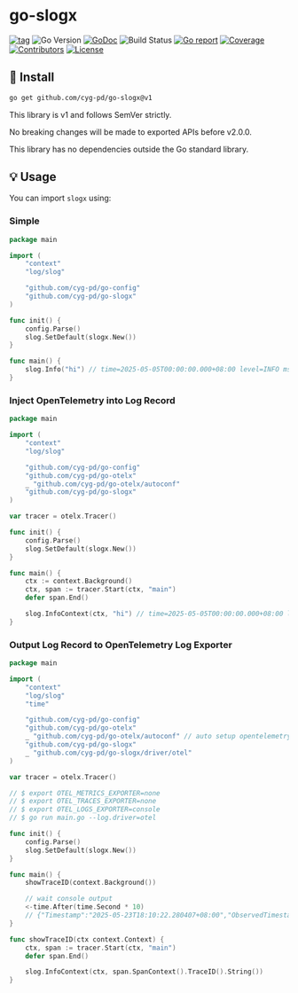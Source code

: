 # go-slogx

[![tag](https://img.shields.io/github/tag/cyg-pd/go-slogx.svg)](https://github.com/cyg-pd/go-slogx/releases)
![Go Version](https://img.shields.io/badge/Go-%3E%3D%201.24-%23007d9c)
[![GoDoc](https://godoc.org/github.com/cyg-pd/go-slogx?status.svg)](https://pkg.go.dev/github.com/cyg-pd/go-slogx)
![Build Status](https://github.com/cyg-pd/go-slogx/actions/workflows/test.yml/badge.svg)
[![Go report](https://goreportcard.com/badge/github.com/cyg-pd/go-slogx)](https://goreportcard.com/report/github.com/cyg-pd/go-slogx)
[![Coverage](https://img.shields.io/codecov/c/github/cyg-pd/go-slogx)](https://codecov.io/gh/cyg-pd/go-slogx)
[![Contributors](https://img.shields.io/github/contributors/cyg-pd/go-slogx)](https://github.com/cyg-pd/go-slogx/graphs/contributors)
[![License](https://img.shields.io/github/license/cyg-pd/go-slogx)](./LICENSE)

## 🚀 Install

```sh
go get github.com/cyg-pd/go-slogx@v1
```

This library is v1 and follows SemVer strictly.

No breaking changes will be made to exported APIs before v2.0.0.

This library has no dependencies outside the Go standard library.

## 💡 Usage

You can import `slogx` using:

### Simple

```go
package main

import (
	"context"
	"log/slog"

	"github.com/cyg-pd/go-config"
	"github.com/cyg-pd/go-slogx"
)

func init() {
	config.Parse()
	slog.SetDefault(slogx.New())
}

func main() {
	slog.Info("hi") // time=2025-05-05T00:00:00.000+08:00 level=INFO msg=hi
}
```

### Inject OpenTelemetry into Log Record

```go
package main

import (
	"context"
	"log/slog"

	"github.com/cyg-pd/go-config"
	"github.com/cyg-pd/go-otelx"
	_ "github.com/cyg-pd/go-otelx/autoconf"
	"github.com/cyg-pd/go-slogx"
)

var tracer = otelx.Tracer()

func init() {
	config.Parse()
	slog.SetDefault(slogx.New())
}

func main() {
	ctx := context.Background()
	ctx, span := tracer.Start(ctx, "main")
	defer span.End()

	slog.InfoContext(ctx, "hi") // time=2025-05-05T00:00:00.000+08:00 level=INFO msg=hi trace_id=e603b53b1ae2f90397dc8768301fa857 span_id=7fd54f3aafe4a95a
}
```

### Output Log Record to OpenTelemetry Log Exporter

```go
package main

import (
	"context"
	"log/slog"
	"time"

	"github.com/cyg-pd/go-config"
	"github.com/cyg-pd/go-otelx"
	_ "github.com/cyg-pd/go-otelx/autoconf" // auto setup opentelemetry sdk with environment variable
	"github.com/cyg-pd/go-slogx"
	_ "github.com/cyg-pd/go-slogx/driver/otel"
)

var tracer = otelx.Tracer()

// $ export OTEL_METRICS_EXPORTER=none
// $ export OTEL_TRACES_EXPORTER=none
// $ export OTEL_LOGS_EXPORTER=console
// $ go run main.go --log.driver=otel

func init() {
	config.Parse()
	slog.SetDefault(slogx.New())
}

func main() {
	showTraceID(context.Background())

	// wait console output
	<-time.After(time.Second * 10)
	// {"Timestamp":"2025-05-23T18:10:22.280407+08:00","ObservedTimestamp":"2025-05-23T18:10:22.280569+08:00","Severity":9,"SeverityText":"INFO","Body":{"Type":"String","Value":"d1f8beace5f0f1f7565651cbe29ab886"},"Attri...
}

func showTraceID(ctx context.Context) {
	ctx, span := tracer.Start(ctx, "main")
	defer span.End()

	slog.InfoContext(ctx, span.SpanContext().TraceID().String())
}
```

